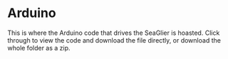 Arduino
=======

This is where the Arduino code that drives the SeaGlier is hoasted. Click through to view the code and download the file directly, or download the whole folder as a zip.
